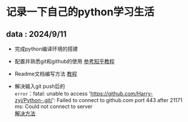 记录一下自己的python学习生活
==========================
data : 2024/9/11
----------------
* 完成python编译环境的搭建 
* 配置并熟悉git和github的使用
  [参考知乎教程](https://zhuanlan.zhihu.com/p/369486197"悬停显示")  

* Readme文档编写方法
  [教程](https://yuuichung.github.io/2018/06/06/hexo-readme/"悬停显示")  

* 解决输入git push后的  
`error`：fatal: unable to access 'https://github.com/Harry-zyj/Python-.git/': Failed to connect to github.com port 443 after 21171 ms: Could not connect to server  
  [解决方法](https://blog.csdn.net/qq_40296909/article/details/134285451"悬停显示")




